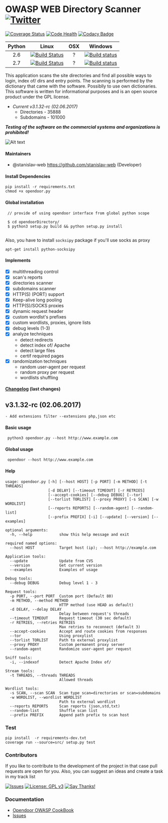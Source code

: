 OWASP WEB Directory Scanner [![Twitter](https://img.shields.io/twitter/url/https/github.com/stanislav-web/OpenDoor.svg?style=social)](https://twitter.com/intent/tweet?text=Wow:&url=https://github.com/stanislav-web/OpenDoor)
===============================================================================================================================================================================================================================

[![Coverage Status](https://coveralls.io/repos/github/stanislav-web/OpenDoor/badge.svg?branch=master)](https://coveralls.io/github/stanislav-web/OpenDoor?branch=master) [![Code Health](https://landscape.io/github/stanislav-web/OpenDoor/master/landscape.svg?style=flat)](https://landscape.io/github/stanislav-web/OpenDoor/master)
 [![Codacy Badge](https://api.codacy.com/project/badge/Grade/edc54f96aa9748979f59d414daa978c6)](https://www.codacy.com/app/stanisov/OpenDoor?utm_source=github.com&amp;utm_medium=referral&amp;utm_content=stanislav-web/OpenDoor&amp;utm_campaign=Badge_Grade)


|  Python | Linux  |  OSX | Windows  |
|:-:|:-:|:-:|:-:|
|2.6|[![Build Status](https://travis-ci.org/stanislav-web/OpenDoor.svg?branch=master)](https://travis-ci.org/stanislav-web/OpenDoor)    | ?  | [![Build status](https://ci.appveyor.com/api/projects/status/3hmrb64ofdssi4qd?svg=true)](https://ci.appveyor.com/project/stanislav-web/opendoor)|
|2.7|[![Build Status](https://travis-ci.org/stanislav-web/OpenDoor.svg?branch=master)](https://travis-ci.org/stanislav-web/OpenDoor)    | ?  | [![Build status](https://ci.appveyor.com/api/projects/status/3hmrb64ofdssi4qd?svg=true)](https://ci.appveyor.com/project/stanislav-web/opendoor)|

This application scans the site directories and find all possible ways to login, index of/ dirs and entry points.
The scanning is performed by the dictionary that came with the software. Possiblly to use own dictionaries.
This software is written for informational purposes and is an open source product under the GPL license.
    
* *Current v3.1.32-rc (02.06.2017)*
    - Directories - 35888
    - Subdomains - 101000

***Testing of the software on the commercial systems and organizations is prohibited!***

![Alt text](http://dl3.joxi.net/drive/2017/01/30/0001/0378/90490/90/e309742b5c.jpg "OpenDoor OWASP")


#### Maintainers
- @stanislav-web <https://github.com/stanislav-web> (Developer)

#### Install Dependencies
```
pip install -r requirements.txt
chmod +x opendoor.py
```

#### Global installation
```
 // provide of using opendoor interface from global python scope

 $ cd opendoorDirectory/
 $ python3 setup.py build && python setup.py install
 
```

Also, you have to install `socksipy` package if you'll use socks as proxy
```
apt-get install python-socksipy
```

#### Implements
- [x] multithreading control
- [x] scan's reports
- [x] directories scanner
- [x] subdomains scanner
- [x] HTTP(S) (PORT) support
- [x] Keep-alive long pooling
- [x] HTTP(S)/SOCKS proxies
- [x] dynamic request header
- [x] custom wordlst's prefixes
- [x] custom wordlists, proxies, ignore lists
- [x] debug levels (1-3)
- [x] analyze techniques
    * detect redirects
    * detect index of/ Apache
    * detect large files
    * certif required pages
- [x] randomization techniques
    * random user-agent per request
    * random proxy per request
    * wordlists shuffling


#### [Changelog](CHANGELOG.md) (last changes)

v3.1.32-rc (02.06.2017)
-------------------------
    - Add extensions filter --extensions php,json etc

#### Basic usage
```
 python3 opendoor.py --host http://www.example.com
```

#### Global usage
```
 opendoor --host http://www.example.com
```

#### Help
```
usage: opendoor.py [-h] [--host HOST] [-p PORT] [-m METHOD] [-t THREADS]
                   [-d DELAY] [--timeout TIMEOUT] [-r RETRIES]
                   [--accept-cookies] [--debug DEBUG] [--tor]
                   [--torlist TORLIST] [--proxy PROXY] [-s SCAN] [-w WORDLIST]
                   [--reports REPORTS] [--random-agent] [--random-list]
                   [--prefix PREFIX] [-i] [--update] [--version] [--examples]

optional arguments:
  -h, --help            show this help message and exit

required named options:
  --host HOST           Target host (ip); --host http://example.com

Application tools:
  --update              Update from CVS
  --version             Get current version
  --examples            Examples of usage

Debug tools:
  --debug DEBUG         Debug level 1 - 3

Request tools:
  -p PORT, --port PORT  Custom port (Default 80)
  -m METHOD, --method METHOD
                        HTTP method (use HEAD as default)
  -d DELAY, --delay DELAY
                        Delay between request's threads
  --timeout TIMEOUT     Request timeout (30 sec default)
  -r RETRIES, --retries RETRIES
                        Max retries to reconnect (default 3)
  --accept-cookies      Accept and route cookies from responses
  --tor                 Using proxylist
  --torlist TORLIST     Path to external proxylist
  --proxy PROXY         Custom permanent proxy server
  --random-agent        Randomize user-agent per request

Sniff tools:
  -i, --indexof         Detect Apache Index of/

Stream tools:
  -t THREADS, --threads THREADS
                        Allowed threads

Wordlist tools:
  -s SCAN, --scan SCAN  Scan type scan=directories or scan=subdomains
  -w WORDLIST, --wordlist WORDLIST
                        Path to external wordlist
  --reports REPORTS     Scan reports (json,std,txt)
  --random-list         Shuffle scan list
  --prefix PREFIX       Append path prefix to scan host

```

### Test
```
pip install  -r requirements-dev.txt
coverage run --source=src/ setup.py test
```

### Contributors
If  you like to contribute to the development of the project in that case pull requests are open for you.
Also, you can suggest an ideas and create a task in my track list

[![Issues](https://badge.waffle.io/stanislav-web/OpenDoor.png?label=Ready)](https://waffle.io/stanislav-web/OpenDoor) [![License: GPL v3](https://img.shields.io/badge/License-GPL%20v3-blue.svg)](http://www.gnu.org/licenses/gpl-3.0)  [![Say Thanks!](https://img.shields.io/badge/SayThanks.io-%E2%98%BC-1EAEDB.svg)](https://saythanks.io/to/stanislav-web)

### Documentation
- [Opendoor OWASP CookBook ](https://github.com/stanislav-web/OpenDoor/wiki)
- [Issues](https://github.com/stanislav-web/OpenDoor/issues)

